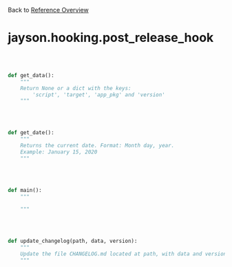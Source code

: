 
Back to [Reference Overview](https://github.com/pyrustic/jayson/blob/master/docs/reference/README.md)

# jayson.hooking.post\_release\_hook



<br>


```python

def get_data():
    """
    Return None or a dict with the keys:
        'script', 'target', 'app_pkg' and 'version'
    """

```

<br>

```python

def get_date():
    """
    Returns the current date. Format: Month day, year.
    Example: January 15, 2020
    """

```

<br>

```python

def main():
    """
    
    """

```

<br>

```python

def update_changelog(path, data, version):
    """
    Update the file CHANGELOG.md located at path, with data and version 
    """

```

